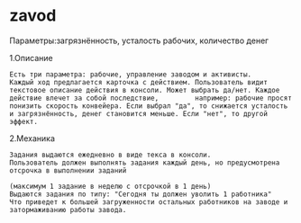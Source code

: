# zavod
Параметры:загрязнённость, усталость рабочих, количество денег

1.Описание

    Есть три параметра: рабочие, управление заводом и активисты.  
    Каждый ход предлагается карточка с действием. Пользователь видит текстовое описание действия в консоли. Может выбрать да/нет. Каждое действие влечет за собой последствие,         например: рабочие просят понизить скорость конвейера. Если выбрал "да", то снижается усталость и загрязнённость, денег становится меньше. Если "нет", то другой эффект.

2.Механика

    Задания выдаются ежедневно в виде текса в консоли. 
    Пользователь должен выполнять задания каждый день, но предусмотрена отсрочка в выполнении заданий

    (максимум 1 задание в неделю с отсрочкой в 1 день)
    Выдаются задания по типу: "Сегодня ты должен уволить 1 работника"
    Что приведет к большей загруженности остальных работников на заводе и затормаживанию работы завода. 
